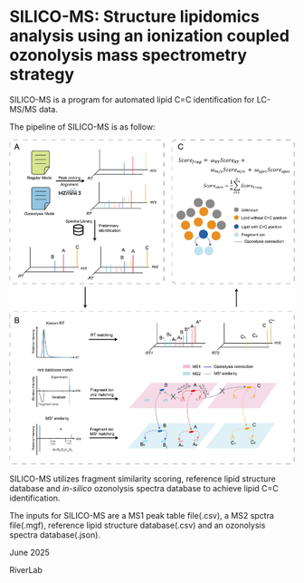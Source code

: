 # SILICO-MS: Structure lipidomics analysis using an ionization coupled ozonolysis mass spectrometry strategy

SILICO-MS is a program for automated lipid C=C identification for LC-MS/MS data.

The pipeline of SILICO-MS is as follow:

![SILICO-MS pipeline](silico_ms_pipeline.png "SILICO-MS pipeline")

SILICO-MS utilizes fragment similarity scoring, reference lipid structure database and *in-silico* ozonolysis spectra database to achieve lipid C=C identification.

The inputs for SILICO-MS are a MS1 peak table file(.csv), a MS2 spctra file(.mgf), reference lipid structure database(.csv) and an ozonolysis spectra database(.json).

June 2025

RiverLab
